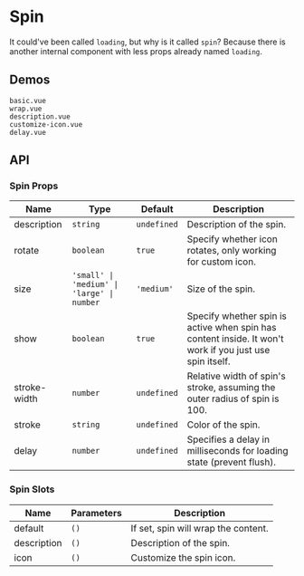 # Spin

It could've been called `loading`, but why is it called `spin`? Because there is another internal component with less props already named `loading`.

## Demos

```demo
basic.vue
wrap.vue
description.vue
customize-icon.vue
delay.vue
```

## API

### Spin Props

| Name | Type | Default | Description |
| --- | --- | --- | --- |
| description | `string` | `undefined` | Description of the spin. |
| rotate | `boolean` | `true` | Specify whether icon rotates, only working for custom icon. |
| size | `'small' \| 'medium' \| 'large' \| number` | `'medium'` | Size of the spin. |
| show | `boolean` | `true` | Specify whether spin is active when spin has content inside. It won't work if you just use spin itself. |
| stroke-width | `number` | `undefined` | Relative width of spin's stroke, assuming the outer radius of spin is 100. |
| stroke | `string` | `undefined` | Color of the spin. |
| delay | `number` | `undefined` | Specifies a delay in milliseconds for loading state (prevent flush). |

### Spin Slots

| Name        | Parameters | Description                         |
| ----------- | ---------- | ----------------------------------- |
| default     | `()`       | If set, spin will wrap the content. |
| description | `()`       | Description of the spin.            |
| icon        | `()`       | Customize the spin icon.            |
